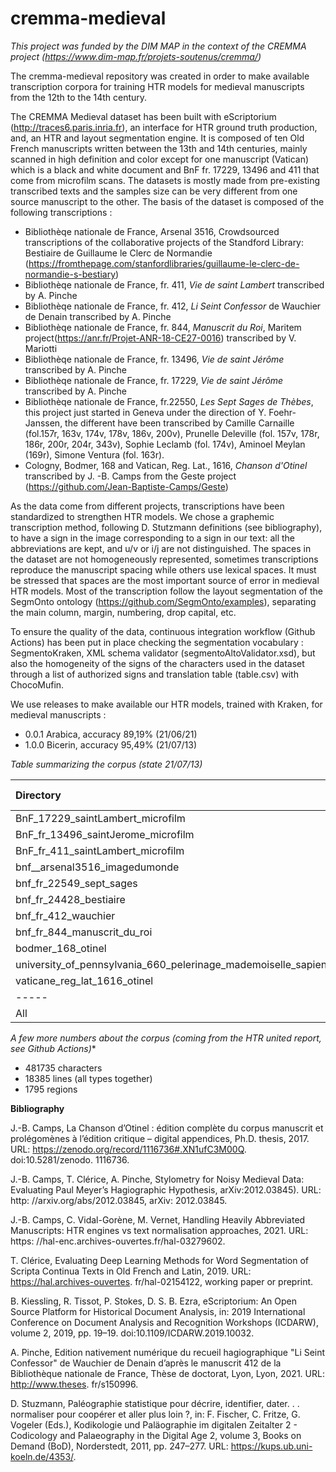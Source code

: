 # cremma-medieval

*This project was funded by the DIM MAP in the context of the CREMMA project (https://www.dim-map.fr/projets-soutenus/cremma/)*

The cremma-medieval repository was created in order to make available transcription corpora for training HTR models for medieval manuscripts from the 12th to the 14th century.

The CREMMA Medieval dataset has been built with eScriptorium (http://traces6.paris.inria.fr), an interface for HTR ground truth production, and, an HTR and layout segmentation engine. It is composed of ten Old French manuscripts written between the 13th and 14th centuries, mainly scanned in high definition and color except for one manuscript (Vatican) which is a black and white document and BnF fr. 17229, 13496 and 411 that come from microfilm scans. The datasets is mostly made from pre-existing transcribed texts and the samples size can be very different from one source manuscript to the other. The basis of the dataset is composed of the following transcriptions : 

*  Bibliothèqe nationale de France, Arsenal 3516, Crowdsourced transcriptions of the collaborative projects of the Standford Library: Bestiaire de Guillaume le Clerc de Normandie (https://fromthepage.com/stanfordlibraries/guillaume-le-clerc-de-normandie-s-bestiary)
*  Bibliothèqe nationale de France, fr. 411, *Vie de saint Lambert*  transcribed by A. Pinche
*  Bibliothèqe nationale de France, fr. 412, *Li Seint Confessor* de Wauchier de Denain transcribed by A. Pinche
*  Bibliothèqe nationale de France, fr. 844, *Manuscrit du Roi*, Maritem project(https://anr.fr/Projet-ANR-18-CE27-0016) transcribed by V. Mariotti
*  Bibliothèqe nationale de France, fr. 13496, *Vie de saint Jérôme* transcribed by A. Pinche
*  Bibliothèqe nationale de France, fr. 17229, *Vie de saint Jérôme* transcribed by A. Pinche
*  Bibliothèqe nationale de France, fr.22550, *Les Sept Sages de Thèbes*, this project just started in Geneva under the direction of Y. Foehr-Janssen, the different have been transcribed by Camille Carnaille (fol.157r, 163v, 174v, 178v, 186v, 200v), Prunelle Deleville (fol. 157v, 178r, 186r, 200r, 204r, 343v), Sophie Leclamb (fol. 174v), Aminoel Meylan (169r), Simone Ventura (fol. 163r). 
* Cologny, Bodmer, 168 and Vatican, Reg. Lat., 1616, *Chanson d'Otinel* transcribed by J. -B. Camps from the Geste project (https://github.com/Jean-Baptiste-Camps/Geste)


As the data come from different projects, transcriptions have been standardized to strengthen HTR models. We chose a graphemic transcription method, following D. Stutzmann definitions (see bibliography), to have a sign in the image corresponding to a sign in our text: all the abbreviations are kept, and u/v or i/j are not distinguished. The spaces in the dataset are not homogeneously represented, sometimes transcriptions reproduce the manuscript spacing while others use lexical spaces. It must be stressed that spaces are the most important source of error in medieval HTR models. Most of the transcription follow the layout segmentation of the SegmOnto ontology (https://github.com/SegmOnto/examples), separating the main column, margin, numbering, drop capital, etc. 

To ensure the quality of the data, continuous integration workflow (Github Actions) has been put in place checking the segmentation vocabulary : SegmentoKraken, XML schema validator (segmentoAltoValidator.xsd), but also the homogeneity of the signs of the characters used in the dataset through a list of authorized signs and translation table (table.csv) with ChocoMufin.

We use releases to make available our HTR models, trained with Kraken, for medieval manuscripts :

- 0.0.1 Arabica, accuracy 89,19% (21/06/21)
- 1.0.0 Bicerin, accuracy 95,49% (21/07/13)

*Table summarizing the corpus (state 21/07/13)*

| Directory | transcribed Lines  |
|:----------------------------------------------------------------|:----------------|
| BnF_17229_saintLambert_microfilm                                |   161     |
| BnF_fr_13496_saintJerome_microfilm                              |  159     |
| BnF_fr_411_saintLambert_microfilm                               | 153   |
| bnf__arsenal3516_imagedumonde                                   | 2007 |
| bnf_fr_22549_sept_sages                                         | 2612|
| bnf_fr_24428_bestiaire                                          | 1295 |
| bnf_fr_412_wauchier                                             |  6148 |
| bnf_fr_844_manuscrit_du_roi                                     |  1026  |
| bodmer_168_otinel                                               |  1927  |
| university_of_pennsylvania_660_pelerinage_mademoiselle_sapience | 317 |
| vaticane_reg_lat_1616_otinel                                    |   1726  |
| -----                                                           | -----    |
| All                                                             |  17431  |

*A few more numbers about the corpus (coming from the HTR united report, see Github Actions)**

* 481735 characters 
* 18385 lines (all types together)
* 1795 regions

**Bibliography** 

J.-B. Camps, La Chanson d’Otinel : édition complète du corpus manuscrit
et prolégomènes à l’édition critique – digital appendices, Ph.D. thesis, 2017. URL: https://zenodo.org/record/1116736#.XN1ufC3M00Q. doi:10.5281/zenodo. 1116736.

J.-B. Camps, T. Clérice, A. Pinche, Stylometry for Noisy Medieval Data: Evaluating Paul Meyer’s Hagiographic Hypothesis, arXiv:2012.03845). URL: http: //arxiv.org/abs/2012.03845, arXiv: 2012.03845.

J.-B. Camps, C. Vidal-Gorène, M. Vernet, Handling Heavily Abbreviated Manuscripts: HTR engines vs text normalisation approaches, 2021. URL: https: //hal-enc.archives-ouvertes.fr/hal-03279602.

T. Clérice, Evaluating Deep Learning Methods for Word Segmentation of Scripta Continua Texts in Old French and Latin, 2019. URL: https://hal.archives-ouvertes. fr/hal-02154122, working paper or preprint.

B. Kiessling, R. Tissot, P. Stokes, D. S. B. Ezra, eScriptorium: An Open Source Platform for Historical Document Analysis, in: 2019 International Conference on
Document Analysis and Recognition Workshops (ICDARW), volume 2, 2019, pp.
19–19. doi:10.1109/ICDARW.2019.10032.

A. Pinche, Edition nativement numérique du recueil hagiographique "Li Seint Confessor" de Wauchier de Denain d’après le manuscrit 412 de la Bibliothèque nationale de France, Thèse de doctorat, Lyon, Lyon, 2021. URL: http://www.theses.
fr/s150996.

D. Stuzmann, Paléographie statistique pour décrire, identifier, dater. . . normaliser pour coopérer et aller plus loin ?, in: F. Fischer, C. Fritze, G. Vogeler (Eds.), Kodikologie und Paläographie im digitalen Zeitalter 2 - Codicology and Palaeography in the Digital Age 2, volume 3, Books on Demand (BoD), Norderstedt, 2011, pp. 247–277. URL: https://kups.ub.uni-koeln.de/4353/.








